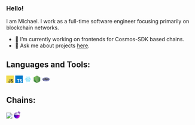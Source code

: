 ### Hello!
I am Michael.  I work as a full-time software engineer focusing primarily on blockchain networks. 

- 🔭 I’m currently working on frontends for Cosmos-SDK based chains.
- 💬 Ask me about projects [here](https://github.com/mwmerz/mwmerz/issues).

## **Languages and Tools:**

<code><img height="20" src="https://raw.githubusercontent.com/github/explore/80688e429a7d4ef2fca1e82350fe8e3517d3494d/topics/javascript/javascript.png"></code>
<code><img height="20" src="https://raw.githubusercontent.com/github/explore/80688e429a7d4ef2fca1e82350fe8e3517d3494d/topics/typescript/typescript.png"></code>
<code><img height="20" src="https://raw.githubusercontent.com/github/explore/80688e429a7d4ef2fca1e82350fe8e3517d3494d/topics/react/react.png"></code>
<code><img height="20" src="https://raw.githubusercontent.com/github/explore/80688e429a7d4ef2fca1e82350fe8e3517d3494d/topics/nodejs/nodejs.png"></code>
<code><img height="20" src="https://raw.githubusercontent.com/github/explore/9583076d45a8ca22ff5c61e1554474ac0b88e41b/topics/php/php.png"></code>

## **Chains:**
<code>[<img height="20" src="https://assets.coingecko.com/coins/images/25767/small/01_Luna_color.png?1653556122"/>](https://terra.money)</code>
<code>[<img height="20" src="https://raw.githubusercontent.com/osmosis-labs/osmosis-frontend/741fcd1c3d146b236da99dcdc489e181c0e59488/packages/web/public/tokens/osmo.svg"/>](https://osmosis.zone)</code>

